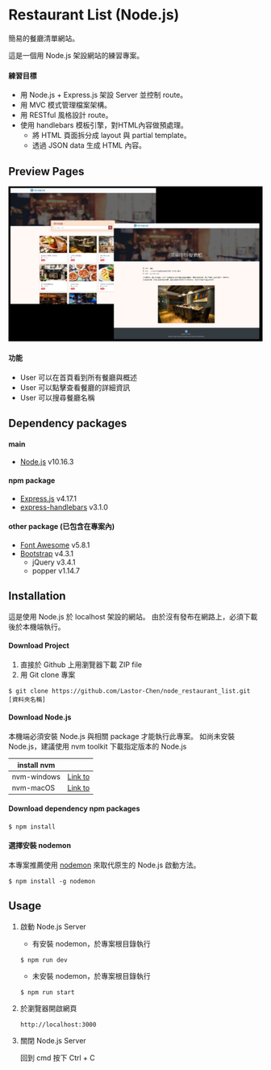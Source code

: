 # Restaurant List (Node.js)
簡易的餐廳清單網站。

這是一個用 Node.js 架設網站的練習專案。

#### 練習目標
* 用 Node.js + Express.js 架設 Server 並控制 route。
* 用 MVC 模式管理檔案架構。
* 用 RESTful 風格設計 route。
* 使用 handlebars 模板引擎，對HTML內容做預處理。
  * 將 HTML 頁面拆分成 layout 與 partial template。
  * 透過 JSON data 生成 HTML 內容。

## Preview Pages
![preview](/img/preview.jpg)

#### 功能
* User 可以在首頁看到所有餐廳與概述
* User 可以點擊查看餐廳的詳細資訊
* User 可以搜尋餐廳名稱

## Dependency packages
#### main
* [Node.js](https://nodejs.org/en/) v10.16.3

#### npm package
* [Express.js](https://expressjs.com/) v4.17.1
* [express-handlebars](https://www.npmjs.com/package/express-handlebars) v3.1.0

#### other package (已包含在專案內)
* [Font Awesome](https://fontawesome.com/) v5.8.1
* [Bootstrap](https://getbootstrap.com/) v4.3.1
  * jQuery v3.4.1
  * popper v1.14.7


## Installation
這是使用 Node.js 於 localhost 架設的網站。
由於沒有發布在網路上，必須下載後於本機端執行。

#### Download Project
1. 直接於 Github 上用瀏覽器下載 ZIP file
2. 用 Git clone 專案
```
$ git clone https://github.com/Lastor-Chen/node_restaurant_list.git [資料夾名稱]
```

#### Download Node.js
本機端必須安裝 Node.js 與相關 package 才能執行此專案。
如尚未安裝 Node.js，建議使用 nvm toolkit 下載指定版本的 Node.js

| install nvm |  |
| -------- | -------- |
| nvm-windows     | [Link to](https://github.com/coreybutler/nvm-windows) |
| nvm-macOS     | [Link to](https://github.com/nvm-sh/nvm) |

#### Download dependency npm packages
```
$ npm install
```

#### 選擇安裝 nodemon
本專案推薦使用 [nodemon](https://github.com/remy/nodemon) 來取代原生的 Node.js 啟動方法。
```
$ npm install -g nodemon
```

## Usage
1. 啟動 Node.js Server
    
    * 有安裝 nodemon，於專案根目錄執行
    ```
    $ npm run dev
    ```

    * 未安裝 nodemon，於專案根目錄執行
    ```
    $ npm run start
    ```

2. 於瀏覽器開啟網頁
    ```
    http://localhost:3000
    ```

3. 關閉 Node.js Server
    
    回到 cmd 按下 Ctrl + C